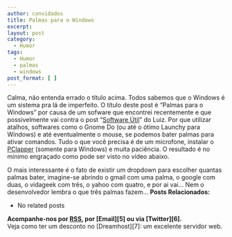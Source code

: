 ```yaml
---
author: convidados
title: Palmas para o Windows
excerpt:
layout: post
category:
  - Humor
tags:
  - Humor
  - palmas
  - windows
post_format: [ ]
---
```

Calma, não entenda errado o título acima. Todos sabemos que o Windows é um sistema pra lá de imperfeito. O título deste post é “Palmas para o Windows” por causa de um sofware que encontrei recentemente e que possivelmente vai contra o post “[Software Útil][1]” do Luiz. Por que utilizar atalhos, softwares como o Gnome Do (ou até o ótimo Launchy para Windows) e até eventualmente o mouse, se podemos bater palmas para ativar comandos. Tudo o que você precisa é de um microfone, instalar o [PClapper][2] (somente para Windows) e muita paciência. O resultado é no mínimo engraçado como pode ser visto no vídeo abaixo.



O mais interessante é o fato de existir um dropdown para escolher quantas palmas bater, imagine-se abrindo o gmail com uma palma, o google com duas, o vidageek com três, o yahoo com quatro, e por ai vai… Nem o desenvolvedor lembra o que três palmas fazem… 
**Posts Relacionados:** 
*   No related posts









**Acompanhe-nos por [ RSS][4], por [Email][5] ou via [Twitter][6].**  
Veja como ter um desconto no [Dreamhost][7]: um excelente servidor web.

 [1]: http://vidageek.net/2007/12/15/software-util/ "Software Util"
 [2]: http://www.pclapper.com/ "PClapper"
 [3]: https://twitter.com/share
 [4]: http://feeds.feedburner.com/VidaGeek



